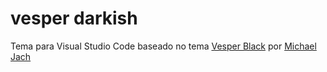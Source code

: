 # vesper darkish

Tema para Visual Studio Code baseado no tema [Vesper Black](https://github.com/michaljach/vesper-black) por [Michael Jach](https://github.com/michaljach)
